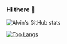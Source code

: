 ### Hi there 👋

![Alvin's GitHub stats](https://github-readme-stats.vercel.app/api?username=polarvoid&show_icons=true&count_private=true&hide=stars,issues)

[![Top Langs](https://github-readme-stats.vercel.app/api/top-langs/?username=polarvoid&layout=compact)](https://github.com/anuraghazra/github-readme-stats)



<!--
**polarvoid/polarvoid** is a ✨ _special_ ✨ repository because its `README.md` (this file) appears on your GitHub profile.

Here are some ideas to get you started:

- 🔭 I’m currently working on ...
- 🌱 I’m currently learning ...
- 👯 I’m looking to collaborate on ...
- 🤔 I’m looking for help with ...
- 💬 Ask me about ...
- 📫 How to reach me: ...
- 😄 Pronouns: ...
- ⚡ Fun fact: ...
-->
